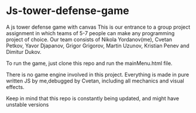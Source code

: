 # Js-tower-defense-game
A js tower defense game with canvas
This is our entrance to a group project assignment in which teams of 5-7 people can make any programming project of choice. Our team consists of Nikola Yordanov(me), Cvetan Petkov, Yavor Djapanov, Grigor Grigorov, Martin Uzunov, Kristian Penev and Dimitur Dukov. 


To run the game, just clone this repo and run the mainMenu.html file.

There is no game engine involved in this project. Everything is made in pure written JS by me,debugged by Cvetan, including all mechanics and visual effects.

Keep in mind that this repo is constantly being updated, and might have unstable versions

